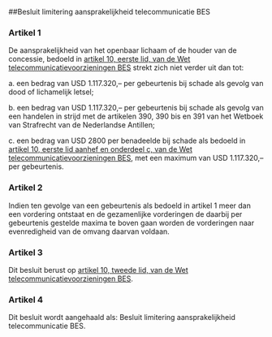 <meta http-equiv='Content-Type' content='text/html; charset=utf-8' />

##Besluit limitering aansprakelijkheid telecommunicatie BES

### Artikel  1  

De aansprakelijkheid van het openbaar lichaam of de houder van de concessie, bedoeld in [artikel 10, eerste lid, van de Wet telecommunicatievoorzieningen BES](../../../../../../../wet-BES/wet/telecommunicatievoorzieningen/bes/BWBR0028469/README.md) strekt zich niet verder uit dan tot: 

a. een bedrag van USD 1.117.320,– per gebeurtenis bij schade als gevolg van dood of lichamelijk letsel;  

b. een bedrag van USD 1.117.320,– per gebeurtenis bij schade als gevolg van een handelen in strijd met de artikelen 390, 390 bis en 391 van het Wetboek van Strafrecht van de Nederlandse Antillen;  

c. een bedrag van USD 2800 per benadeelde bij schade als bedoeld in [artikel 10, eerste lid aanhef en onderdeel c, van de Wet telecommunicatievoorzieningen BES](../../../../../../../wet-BES/wet/telecommunicatievoorzieningen/bes/BWBR0028469/README.md), met een maximum van USD 1.117.320,– per gebeurtenis.   

### Artikel  2  

Indien ten gevolge van een gebeurtenis als bedoeld in artikel 1 meer dan een vordering ontstaat en de gezamenlijke vorderingen de daarbij per gebeurtenis gestelde maxima te boven gaan worden de vorderingen naar evenredigheid van de omvang daarvan voldaan. 

### Artikel  3  

Dit besluit berust op [artikel 10, tweede lid, van de Wet telecommunicatievoorzieningen BES](../../../../../../../wet-BES/wet/telecommunicatievoorzieningen/bes/BWBR0028469/README.md). 

### Artikel  4  

Dit besluit wordt aangehaald als: Besluit limitering aansprakelijkheid telecommunicatie BES. 
